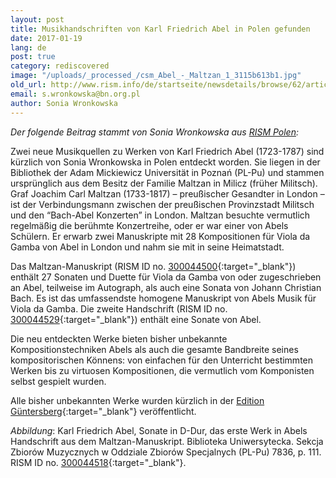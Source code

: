 ```yaml
---
layout: post
title: Musikhandschriften von Karl Friedrich Abel in Polen gefunden
date: 2017-01-19
lang: de
post: true
category: rediscovered
image: "/uploads/_processed_/csm_Abel_-_Maltzan_1_3115b613b1.jpg"
old_url: http://www.rism.info/de/startseite/newsdetails/browse/62/article/64/karl-friedrich-abel-manuscript-found-in-poland.html
email: s.wronkowska@bn.org.pl
author: Sonia Wronkowska
---
```



_Der folgende Beitrag stammt von Sonia Wronkowska aus [RISM Polen](/de/workgroups/poland-warsaw-polish-rism-center-national-library-of-poland/home.html):_

Zwei neue Musikquellen zu Werken von Karl Friedrich Abel (1723-1787) sind kürzlich von Sonia Wronkowska in Polen entdeckt worden. Sie liegen in der Bibliothek der Adam Mickiewicz Universität in Poznań (PL-Pu) und stammen ursprünglich aus dem Besitz der Familie Maltzan in Milicz (früher Militsch). Graf Joachim Carl Maltzan (1733-1817) – preußischer Gesandter in London – ist der Verbindungsmann zwischen der preußischen Provinzstadt Militsch und den “Bach-Abel Konzerten” in London. Maltzan besuchte vermutlich regelmäßig die berühmte Konzertreihe, oder er war einer von Abels Schülern. Er erwarb zwei Manuskripte mit 28 Kompositionen für Viola da Gamba von Abel in London und nahm sie mit in seine Heimatstadt.

Das Maltzan-Manuskript (RISM ID no. [300044500](https://opac.rism.info/search?id=300044500){:target="_blank"}) enthält 27 Sonaten und Duette für Viola da Gamba von oder zugeschrieben an Abel, teilweise im Autograph, als auch eine Sonata von Johann Christian Bach. Es ist das umfassendste homogene Manuskript von Abels Musik für Viola da Gamba. Die zweite Handschrift (RISM ID no. [300044529](https://opac.rism.info/search?id=300044529){:target="_blank"}) enthält eine Sonate von Abel.

Die neu entdeckten Werke bieten bisher unbekannte Kompositionstechniken Abels als auch die gesamte Bandbreite seines kompositorischen Könnens: von einfachen für den Unterricht bestimmten Werken bis zu virtuosen Kompositionen, die vermutlich vom Komponisten selbst gespielt wurden.

Alle bisher unbekannten Werke wurden kürzlich in der [Edition Güntersberg](http://www.guentersberg.de/noten/de/g301.php){:target="_blank"} veröffentlicht.

_Abbildung_: Karl Friedrich Abel, Sonate in D-Dur, das erste Werk in Abels Handschrift aus dem Maltzan-Manuskript. Biblioteka Uniwersytecka. Sekcja Zbiorów Muzycznych w Oddziale Zbiorów Specjalnych (PL-Pu) 7836, p. 111. RISM ID no. [300044518](https://opac.rism.info/search?id=300044518){:target="_blank"}.

<script type="text/javascript">var switchTo5x=true;</script><script type="text/javascript" src="http://w.sharethis.com/button/buttons.js"></script><script type="text/javascript">stLight.options({publisher: "9b601438-1ce1-49d8-bfd7-9cff5df54c17", doNotHash: false, doNotCopy: false, hashAddressBar: false});</script>